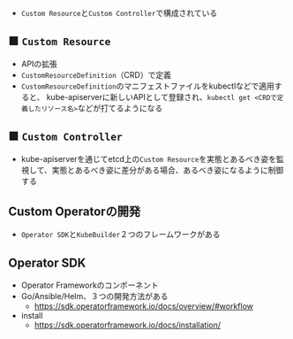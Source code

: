 - `Custom Resource`と`Custom Controller`で構成されている

## ■ `Custom Resource`
- APIの拡張
- `CustomResourceDefinition`（CRD）で定義
- `CustomResourceDefinition`のマニフェストファイルをkubectlなどで適用すると、
  kube-apiserverに新しいAPIとして登録され、`kubectl get <CRDで定義したリソース名>`などが打てるようになる

## ■ `Custom Controller`
- kube-apiserverを通じてetcd上の`Custom Resource`を実態とあるべき姿を監視して、実態とあるべき姿に差分がある場合、あるべき姿になるように制御する

## Custom Operatorの開発
- `Operator SDK`と`KubeBuilder`２つのフレームワークがある

## Operator SDK
- Operator Frameworkのコンポーネント
- Go/Ansible/Helm、３つの開発方法がある
  - https://sdk.operatorframework.io/docs/overview/#workflow
- install
  - https://sdk.operatorframework.io/docs/installation/
